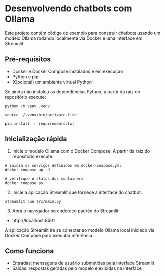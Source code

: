 # Desenvolvendo chatbots com Ollama

Este projeto contém código de exemplo para construir chatbots usando um modelo Ollama rodando localmente via Docker e uma interface em Streamlit.

## Pré-requisitos

- Docker e Docker Compose instalados e em execução
- Python e pip
- (Opcional) um ambiente virtual Python

Se ainda não instalou as dependências Python, a partir da raiz do repositório execute:

```fish
python -m venv .venv
```

```fish
source ./.venv/bin/activate.fish
```

```fish
pip install -r requirements.txt
```

## Inicialização rápida

1. Inicie o modelo Ollama com o Docker Compose. A partir da raiz do repositório execute:

```fish
# inicia os serviços definidos em docker-compose.yml
docker compose up -d

# verifique o status dos containers
docker compose ps
```

2. Inicie a aplicação Streamlit que fornece a interface do chatbot:

```fish
streamlit run src/main.py
```

3. Abra o navegador no endereço padrão do Streamlit:

- http://localhost:8501

A aplicação Streamlit irá se conectar ao modelo Ollama local iniciado via Docker Compose para executar inferência.

## Como funciona

- Entradas: mensagens de usuário submetidas pela interface Streamlit
- Saídas: respostas geradas pelo modelo e exibidas na interface
